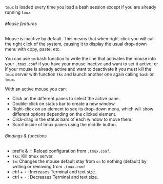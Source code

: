 `tmux` is loaded every time you load a bash session except if you are already running `tmux`. 

###### Mouse features

Mouse is inactive by default. This means that when right-click you will call the right click of the system, causing it 
to display the usual drop-down menu with copy, paste, etc.

You can use `tm` bash function to write the line that activates the mouse into your `.tmux.conf` if you have your mouse 
inactive and want to set it active; or if your mouse is already active and want to deactivate it you must kill the 
`tmux` server with function `tks` and launch another one again calling `bash` or `tmux`.

With an active mouse you can:
- Click on the different panes to select the active pane.
- Double-click on status bar to create a new window.
- Right-click on an element to see its drop-down menu, which will show different options depending on the clicked 
  element.
- Click-drag in the status bars of each window to move them.
- Scroll inside of tmux panes using the middle button.


###### Bindings & functions

* prefix & `r`: Reload configuration from `.tmux.conf`.
* `tks`: Kill tmux server. 
* `tm`: Changes the mouse default stay from `on` to nothing (default) by writing or removing from `.tmux.conf`
* ctrl + `+` : Increases Terminal and text size.
* ctrl + `-` : Decreases Terminal and text size.
